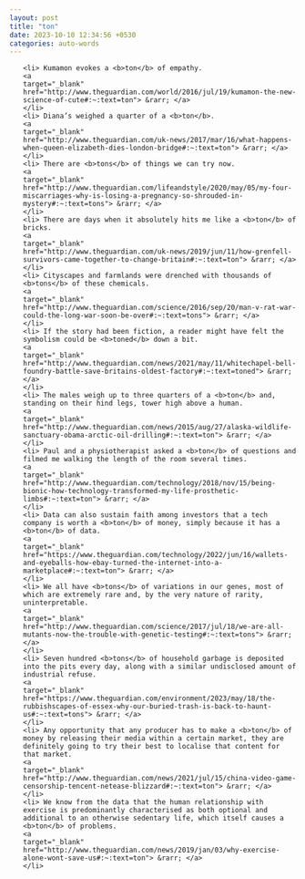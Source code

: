 ```yaml
---
layout: post
title: "ton"
date: 2023-10-10 12:34:56 +0530
categories: auto-words
---
```

<ol>

    <li> Kumamon evokes a <b>ton</b> of empathy.
    <a 
    target="_blank" 
    href="http://www.theguardian.com/world/2016/jul/19/kumamon-the-new-science-of-cute#:~:text=ton"> &rarr; </a>
    </li>
    <li> Diana’s weighed a quarter of a <b>ton</b>.
    <a 
    target="_blank" 
    href="http://www.theguardian.com/uk-news/2017/mar/16/what-happens-when-queen-elizabeth-dies-london-bridge#:~:text=ton"> &rarr; </a>
    </li>
    <li> There are <b>tons</b> of things we can try now.
    <a 
    target="_blank" 
    href="http://www.theguardian.com/lifeandstyle/2020/may/05/my-four-miscarriages-why-is-losing-a-pregnancy-so-shrouded-in-mystery#:~:text=tons"> &rarr; </a>
    </li>
    <li> There are days when it absolutely hits me like a <b>ton</b> of bricks.
    <a 
    target="_blank" 
    href="http://www.theguardian.com/uk-news/2019/jun/11/how-grenfell-survivors-came-together-to-change-britain#:~:text=ton"> &rarr; </a>
    </li>
    <li> Cityscapes and farmlands were drenched with thousands of <b>tons</b> of these chemicals.
    <a 
    target="_blank" 
    href="http://www.theguardian.com/science/2016/sep/20/man-v-rat-war-could-the-long-war-soon-be-over#:~:text=tons"> &rarr; </a>
    </li>
    <li> If the story had been fiction, a reader might have felt the symbolism could be <b>toned</b> down a bit.
    <a 
    target="_blank" 
    href="http://www.theguardian.com/news/2021/may/11/whitechapel-bell-foundry-battle-save-britains-oldest-factory#:~:text=toned"> &rarr; </a>
    </li>
    <li> The males weigh up to three quarters of a <b>ton</b> and, standing on their hind legs, tower high above a human.
    <a 
    target="_blank" 
    href="http://www.theguardian.com/news/2015/aug/27/alaska-wildlife-sanctuary-obama-arctic-oil-drilling#:~:text=ton"> &rarr; </a>
    </li>
    <li> Paul and a physiotherapist asked a <b>ton</b> of questions and filmed me walking the length of the room several times.
    <a 
    target="_blank" 
    href="http://www.theguardian.com/technology/2018/nov/15/being-bionic-how-technology-transformed-my-life-prosthetic-limbs#:~:text=ton"> &rarr; </a>
    </li>
    <li> Data can also sustain faith among investors that a tech company is worth a <b>ton</b> of money, simply because it has a <b>ton</b> of data.
    <a 
    target="_blank" 
    href="https://www.theguardian.com/technology/2022/jun/16/wallets-and-eyeballs-how-ebay-turned-the-internet-into-a-marketplace#:~:text=ton"> &rarr; </a>
    </li>
    <li> We all have <b>tons</b> of variations in our genes, most of which are extremely rare and, by the very nature of rarity, uninterpretable.
    <a 
    target="_blank" 
    href="http://www.theguardian.com/science/2017/jul/18/we-are-all-mutants-now-the-trouble-with-genetic-testing#:~:text=tons"> &rarr; </a>
    </li>
    <li> Seven hundred <b>tons</b> of household garbage is deposited into the pits every day, along with a similar undisclosed amount of industrial refuse.
    <a 
    target="_blank" 
    href="https://www.theguardian.com/environment/2023/may/18/the-rubbishscapes-of-essex-why-our-buried-trash-is-back-to-haunt-us#:~:text=tons"> &rarr; </a>
    </li>
    <li> Any opportunity that any producer has to make a <b>ton</b> of money by releasing their media within a certain market, they are definitely going to try their best to localise that content for that market.
    <a 
    target="_blank" 
    href="http://www.theguardian.com/news/2021/jul/15/china-video-game-censorship-tencent-netease-blizzard#:~:text=ton"> &rarr; </a>
    </li>
    <li> We know from the data that the human relationship with exercise is predominantly characterised as both optional and additional to an otherwise sedentary life, which itself causes a <b>ton</b> of problems.
    <a 
    target="_blank" 
    href="http://www.theguardian.com/news/2019/jan/03/why-exercise-alone-wont-save-us#:~:text=ton"> &rarr; </a>
    </li>